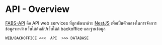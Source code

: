 # API - Overview

[FABS-API](https://github.com/timethunder/fabs-api/) คือ API web services ที่ถูกพัฒนาด้วย [NestJS](https://nestjs.com/) เพื่อเป็นตัวกลางในการจัดการข้อมูลระหว่างเว็บไซต์หลัก/เว็บไซต์ backoffice และฐานข้อมูล

```
WEB/BACKOFFICE <<<  API  >>> DATABASE
```